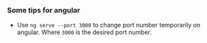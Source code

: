 ### Some tips for angular
- Use `ng serve --port 3000` to change port number temporarily on angular. Where `3000` is the desired port number.